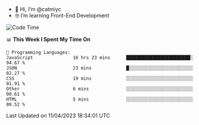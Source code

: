- 👋 Hi, I’m @catmiyc
- 🤓 I’m learning Front-End Development

<!---
catmiyc/catmiyc is a ✨ special ✨ repository because its `README.md` (this file) appears on your GitHub profile.
You can click the Preview link to take a look at your changes.
--->


<!--START_SECTION:waka-->
![Code Time](http://img.shields.io/badge/Code%20Time-129%20hrs%2045%20mins-blue)

📊 **This Week I Spent My Time On** 

```text
💬 Programming Languages: 
JavaScript               16 hrs 23 mins      ████████████████████████░   94.67 % 
JSON                     23 mins             █░░░░░░░░░░░░░░░░░░░░░░░░   02.27 % 
CSS                      19 mins             ░░░░░░░░░░░░░░░░░░░░░░░░░   01.91 % 
Other                    6 mins              ░░░░░░░░░░░░░░░░░░░░░░░░░   00.61 % 
HTML                     5 mins              ░░░░░░░░░░░░░░░░░░░░░░░░░   00.52 % 
```


 Last Updated on 11/04/2023 18:34:01 UTC
<!--END_SECTION:waka-->
